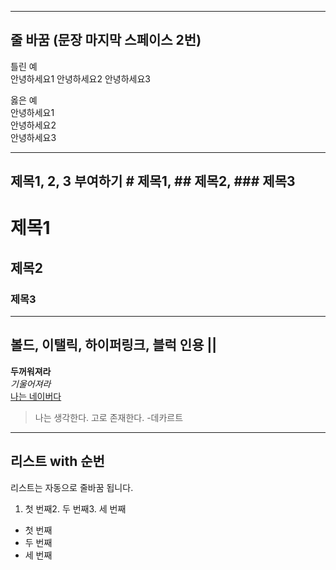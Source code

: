 -----------------------------
줄 바꿈 (문장 마지막 스페이스 2번)
-----------------------------
틀린 예  
안녕하세요1
안녕하세요2
안녕하세요3

옳은 예    
안녕하세요1  
안녕하세요2  
안녕하세요3  

----------------------------
제목1, 2, 3 부여하기 # 제목1, ## 제목2, ### 제목3
----------------------------
# 제목1  
## 제목2  
### 제목3

----------------------------
볼드, 이탤릭, 하이퍼링크, 블럭 인용 ||<!--**볼드**, *이탤릭*, [링크] (주소) >인용 -->
----------------------------
**두꺼워져라**  
*기울어져라*  
[나는 네이버다](http://www.naver.com)  
>나는 생각한다. 고로 존재한다. -데카르트

----------------------------
리스트 with 순번
----------------------------

리스트는 자동으로 줄바꿈 됩니다.

1. 첫 번째2. 두 번째3. 세 번째

- 첫 번째
- 두 번째
- 세 번째
